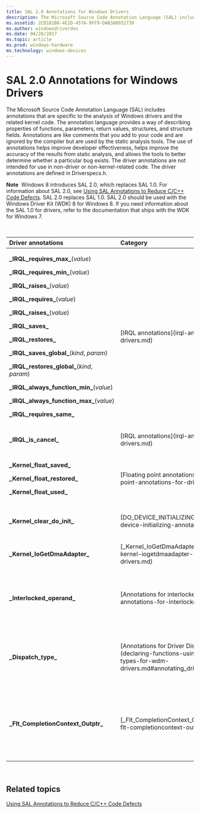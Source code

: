 ```yaml
---
title: SAL 2.0 Annotations for Windows Drivers
description: The Microsoft Source Code Annotation Language (SAL) includes annotations that are specific to the analysis of Windows drivers and the related kernel code.
ms.assetid: 2CD181B8-4E1D-457A-9FF9-DAB3AB932730
ms.author: windowsdriverdev
ms.date: 04/20/2017
ms.topic: article
ms.prod: windows-hardware
ms.technology: windows-devices
---
```


# SAL 2.0 Annotations for Windows Drivers


The Microsoft Source Code Annotation Language (SAL) includes annotations that are specific to the analysis of Windows drivers and the related kernel code. The annotation language provides a way of describing properties of functions, parameters, return values, structures, and structure fields. Annotations are like comments that you add to your code and are ignored by the compiler but are used by the static analysis tools. The use of annotations helps improve developer effectiveness, helps improve the accuracy of the results from static analysis, and allows the tools to better determine whether a particular bug exists. The driver annotations are not intended for use in non-driver or non-kernel-related code. The driver annotations are defined in Driverspecs.h.

**Note**  Windows 8 introduces SAL 2.0, which replaces SAL 1.0. For information about SAL 2.0, see [Using SAL Annotations to Reduce C/C++ Code Defects](http://go.microsoft.com/fwlink/p/?linkid=247283). SAL 2.0 replaces SAL 1.0. SAL 2.0 should be used with the Windows Driver Kit (WDK) 8 for Windows 8. If you need information about the SAL 1.0 for drivers, refer to the documentation that ships with the WDK for Windows 7.

 

<table>
<colgroup>
<col width="33%" />
<col width="33%" />
<col width="33%" />
</colgroup>
<thead>
<tr class="header">
<th align="left">Driver annotations</th>
<th align="left">Category</th>
<th align="left">Use</th>
</tr>
</thead>
<tbody>
<tr class="odd">
<td align="left"><p><strong>_IRQL_requires_max_</strong>(<em>value</em>)</p>
<p><strong>_IRQL_requires_min_</strong>(<em>value</em>)</p>
<p><strong>_IRQL_raises_</strong>(<em>value</em>)</p>
<p><strong>_IRQL_requires_</strong>(<em>value</em>)</p>
<p><strong>_IRQL_raises_</strong>(<em>value</em>)</p>
<p><strong>_IRQL_saves_</strong></p>
<p><strong>_IRQL_restores_</strong></p>
<p><strong>_IRQL_saves_global_</strong>(<em>kind</em>, <em>param</em>)</p>
<p><strong>_IRQL_restores_global_</strong>(<em>kind</em>, <em>param</em>)</p>
<p><strong>_IRQL_always_function_min_</strong>(<em>value</em>)</p>
<p><strong>_IRQL_always_function_max_</strong>(<em>value</em>)</p>
<p><strong>_IRQL_requires_same_</strong></p></td>
<td align="left">[IRQL annotations](irql-annotations-for-drivers.md)</td>
<td align="left"><p>Use the IRQL annotations to specify the range of IRQL levels at which a function should run. The IRQL annotations help the code analysis tool to more accurately find errors.</p></td>
</tr>
<tr class="even">
<td align="left"><strong>_IRQL_is_cancel_</strong></td>
<td align="left">[IRQL annotations](irql-annotations-for-drivers.md)</td>
<td align="left"><p>Use the _IRQL_is_cancel_ annotation can help ensure correct behavior of a <strong>DRIVER_CANCEL</strong> callback function.</p></td>
</tr>
<tr class="odd">
<td align="left"><p><strong>_Kernel_float_saved_</strong></p>
<p><strong>_Kernel_float_restored_</strong></p>
<p><strong>_Kernel_float_used_</strong></p></td>
<td align="left">[Floating point annotations for drivers](floating-point-annotations-for-drivers.md)</td>
<td align="left"><p>Use the floating point annotations to help the code analysis tool detect the use of floating point in kernel-mode code and to report errors if the floating-point state is not properly protected.</p></td>
</tr>
<tr class="even">
<td align="left"><p><strong>_Kernel_clear_do_init_</strong></p></td>
<td align="left">[DO_DEVICE_INITIALIZING annotation](do-device-initializing-annotation-for-drivers.md)</td>
<td align="left"><p>Use the _Kernel_clear_do_init_ annotation to specify whether the annotated function is expected to clear the DO_DEVICE_INITIALIZING bit in the Flags field of the device object.</p></td>
</tr>
<tr class="odd">
<td align="left"><p><strong>_Kernel_IoGetDmaAdapter_</strong></p></td>
<td align="left">[_Kernel_IoGetDmaAdapter_ Annotation](-kernel-iogetdmaadapter--annotation-for-drivers.md)</td>
<td align="left"><p>Use the _Kernel_IoGetDmaAdapter_ annotation to direct the code analysis tools to look for misuse of DMA pointers.</p></td>
</tr>
<tr class="even">
<td align="left"><p><strong>_Interlocked_operand_</strong></p></td>
<td align="left">[Annotations for interlocked operands](driver-annotations-for-interlocked-operands.md)</td>
<td align="left"><p>Use the _Interlocked_operand_ annotation for function parameters to identify them as an interlocked operands. A number of functions take as one of their parameters the address of a variable that should be accessed by using an interlocked processor instruction. These are cache read-through atomic instructions, and if the operands are used incorrectly, very subtle bugs result.</p></td>
</tr>
<tr class="odd">
<td align="left"><p><strong>_Dispatch_type_</strong></p></td>
<td align="left">[Annotations for Driver Dispatch Routines](declaring-functions-using-function-role-types-for-wdm-drivers.md#annotating_driver_dispatch_routines).</td>
<td align="left"><p>Use the _Dispatch_type_ annotation used when you declare WDM driver dispatch routines. See [Declaring Functions Using Function Role Types for WDM Drivers](declaring-functions-using-function-role-types-for-wdm-drivers.md) and [Annotating Driver Dispatch Routines](declaring-functions-using-function-role-types-for-wdm-drivers.md#annotating_driver_dispatch_routines)</p></td>
</tr>
<tr class="even">
<td align="left"><p><strong>_Flt_CompletionContext_Outptr_</strong></p></td>
<td align="left">[_Flt_CompletionContext_Outptr_ Annotation](-flt-completioncontext-outptr--annotation.md)</td>
<td align="left"><p>Use the <strong>_Flt_CompletionContext_Outptr_</strong> annotation when you declare file system minifilter pre-operation callback functions ([<strong>PFLT_PRE_OPERATION_CALLBACK</strong>](https://msdn.microsoft.com/library/windows/hardware/ff551109)). Place this annotation on the <em>CompletionContext</em> parameter. This annotation directs the code analysis tool to check that the <em>CompletionContext</em> is correct for the FLT_PREOP_CALLBACK_STATUS return value.</p></td>
</tr>
</tbody>
</table>

 

## <span id="related_topics"></span>Related topics


[Using SAL Annotations to Reduce C/C++ Code Defects](http://go.microsoft.com/fwlink/p/?linkid=247283)

 

 






